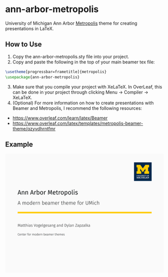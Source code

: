 # ann-arbor-metropolis
University of Michigan Ann Arbor <a href="https://github.com/matze/mthemeTheme" target="_blank">Metropolis</a> theme for creating presentations in LaTeX.


## How to Use
1. Copy the ann-arbor-metropolis.sty file into your project.
2. Copy and paste the following in the top of your main beamer tex file:
```tex
\usetheme[progressbar=frametitle]{metropolis}
\usepackage{ann-arbor-metropolis}
```
3. Make sure that you compile your project with XeLaTeX. In OverLeaf, this can be done in your project through clicking Menu -> Compiler -> XeLaTeX.
4. (Optional) For more information on how to create presentations with Beamer and Metropolis, I recommend the following resources:
- https://www.overleaf.com/learn/latex/Beamer
- https://www.overleaf.com/latex/templates/metropolis-beamer-theme/qzyvdhrntfmr

## Example
![alt text](https://github.com/DylanJamesZapzalka/ann-arbor-metropolis/blob/main/ann-arbor-metropolis-title-slide.png?raw=true)
